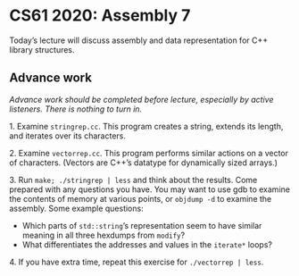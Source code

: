 CS61 2020: Assembly 7
=====================

Today’s lecture will discuss assembly and data representation for C++ library
structures.

Advance work
------------

*Advance work should be completed before lecture, especially by active
listeners. There is nothing to turn in.*

1\. Examine `stringrep.cc`. This program creates a string, extends its length,
and iterates over its characters.

2\. Examine `vectorrep.cc`. This program performs similar actions on a vector
of characters. (Vectors are C++’s datatype for dynamically sized arrays.)

3\. Run `make; ./stringrep | less` and think about the results. Come prepared
with any questions you have. You may want to use gdb to examine the contents
of memory at various points, or `objdump -d` to examine the assembly. Some
example questions:

* Which parts of `std::string`’s representation seem to have similar meaning
  in all three hexdumps from `modify`?
* What differentiates the addresses and values in the `iterate*` loops?

4\. If you have extra time, repeat this exercise for `./vectorrep | less`.
